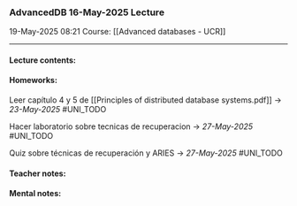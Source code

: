 ### AdvancedDB 16-May-2025 Lecture

19-May-2025 08:21
Course: [[Advanced databases - UCR]]
___
#### **Lecture contents:**

#### **Homeworks:**

Leer capítulo 4 y 5 de [[Principles of distributed database systems.pdf]] -> _23-May-2025_ #UNI_TODO 

Hacer laboratorio sobre tecnicas de recuperacion -> _27-May-2025_ #UNI_TODO 

Quiz sobre  técnicas de recuperación y ARIES -> _27-May-2025_ #UNI_TODO 

#### **Teacher notes:**

#### **Mental notes:**
